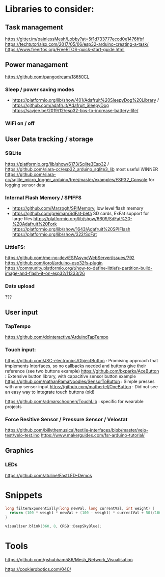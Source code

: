 # Libraries to consider:

## Task management

https://gitter.im/painlessMesh/Lobby?at=5f1d733777eccd0e1476ffbf
https://techtutorialsx.com/2017/05/06/esp32-arduino-creating-a-task/
https://www.freertos.org/FreeRTOS-quick-start-guide.html

## Power managament
https://github.com/pangodream/18650CL

### Sleep / power saving modes
* https://platformio.org/lib/show/401/Adafruit%20SleepyDog%20Library / https://github.com/adafruit/Adafruit_SleepyDog
https://savjee.be/2019/12/esp32-tips-to-increase-battery-life/

### WiFi on / off

## User Data tracking / storage

### SQLite
https://platformio.org/lib/show/6173/Sqlite3Esp32 / https://github.com/siara-cc/esp32_arduino_sqlite3_lib most useful WINNER
https://github.com/siara-cc/sqlite_micro_logger_arduino/tree/master/examples/ESP32_Console for logging sensor data

### Internal Flash Memory / SPIFFS
- https://github.com/Marzogh/SPIMemory, low level flash memory
- https://github.com/greiman/SdFat-beta SD cards, ExFat support for large files
https://platformio.org/lib/show/6609/SdFat%20-%20Adafruit%20Fork
https://platformio.org/lib/show/1643/Adafruit%20SPIFlash
https://platformio.org/lib/show/322/SdFat

### LittleFS:
https://github.com/me-no-dev/ESPAsyncWebServer/issues/792
https://github.com/lorol/arduino-esp32fs-plugin
https://community.platformio.org/t/how-to-define-littlefs-partition-build-image-and-flash-it-on-esp32/11333/26

### Data upload
???

## User input

### TapTempo
https://github.com/dxinteractive/ArduinoTapTempo

### Touch input:

https://github.com/JSC-electronics/ObjectButton : Promising approach that implements Interfaces, so no callbacks needed and buttons give their reference (see two buttons example)
https://github.com/bxparks/AceButton : Extensive button library, with capacitive sensor button example
https://github.com/nathanRamaNoodles/SensorToButton : Simple presses with any sensor input
https://github.com/mathertel/OneButton : Did not see an easy way to integrate touch buttons (old)

https://github.com/admarschoonen/TouchLib : specific for wearable projects

### Force Resitive Sensor / Pressure Sensor / Velostat

https://github.com/billythemusical/textile-interfaces/blob/master/velo-test/velo-test.ino
https://www.makerguides.com/fsr-arduino-tutorial/


## Graphics

### LEDs
https://github.com/atuline/FastLED-Demos

# Snippets

```c
long filterExponentially(long newVal, long currentVal, int weight) {
  return (100 * weight * newVal + (100 - weight) * currentVal + 50)/10000;
}

visualiser.blink(360, 8, CRGB::DeepSkyBlue);
```

# Tools
https://github.com/gshubham586/Mesh_Network_Visualisation

https://cookierobotics.com/040/